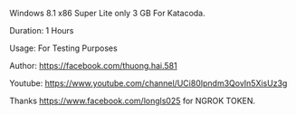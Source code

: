 Windows 8.1 x86 Super Lite only 3 GB For Katacoda.

Duration: 1 Hours

Usage: For Testing Purposes

Author: https://facebook.com/thuong.hai.581

Youtube: https://www.youtube.com/channel/UCi80Ipndm3QovIn5XisUz3g

Thanks https://www.facebook.com/longls025 for NGROK TOKEN.
